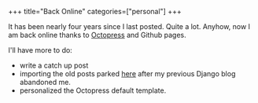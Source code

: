 +++
title="Back Online"
categories=["personal"]
+++

It has been nearly four years since I last posted. Quite a lot.
Anyhow, now I am back online thanks to [Octopress](http://octopress.org/) and Github pages.

I'll have more to do:

* write a catch up post
* importing the old posts parked [here](http://ricettebimby.pupazzo.org) after my previous Django blog
abandoned me.
* personalized the Octopress default template.
